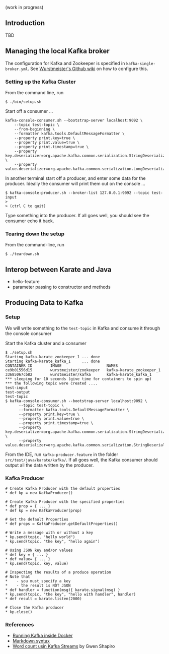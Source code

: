 (work in progress)

## Introduction

TBD

## Managing the local Kafka broker

The configuration for Kafka and Zookeeper is specified in `kafka-single-broker.yml`. See
[Wurstmeister's Github wiki](https://github.com/wurstmeister/kafka-docker) on how to configure this.

### Setting up the Kafka Cluster

From the command line, run 

```
$ ./bin/setup.sh
```

Start off a consumer ...

```
kafka-console-consumer.sh --bootstrap-server localhost:9092 \
    --topic test-topic \
    --from-beginning \
    --formatter kafka.tools.DefaultMessageFormatter \
    --property print.key=true \
    --property print.value=true \
    --property print.timestamp=true \
    --property key.deserializer=org.apache.kafka.common.serialization.StringDeserializer \
    --property value.deserializer=org.apache.kafka.common.serialization.LongDeserializer
```

In another terminal start off a producer, and enter some data for the producer. Ideally the consumer
will print them out on the console ... 
```
$ kafka-console-producer.sh --broker-list 127.0.0.1:9092 --topic test-input
>
> (ctrl C to quit)

```

Type something into the producer. If all goes well, you should see the consumer echo it back.

### Tearing down the setup

From the command-line, run

```
$ ./teardown.sh
```

## Interop between Karate and Java

- hello-feature
- parameter passing to constructor and methods

## Producing Data to Kafka
### Setup
We will write something to the `test-topic` in Kafka and consume it through the console consumer

Start the Kafka cluster and a consumer
```
$ ./setup.sh
Starting kafka-karate_zookeeper_1 ... done
Starting kafka-karate_kafka_1     ... done
CONTAINER ID        IMAGE                    NAMES
ce9b01556d15        wurstmeister/zookeeper   kafka-karate_zookeeper_1
33685067cb82        wurstmeister/kafka       kafka-karate_kafka_1
*** sleeping for 10 seconds (give time for containers to spin up)
*** the following topic were created ....
test-input
test-output
test-topic
$ kafka-console-consumer.sh --bootstrap-server localhost:9092 \
      --topic test-topic \
      --formatter kafka.tools.DefaultMessageFormatter \
      --property print.key=true \
      --property print.value=true \
      --property print.timestamp=true \
      --property key.deserializer=org.apache.kafka.common.serialization.StringDeserializer \
      --property value.deserializer=org.apache.kafka.common.serialization.StringDeserializer
```

From the IDE, run `kafka-producer.feature` in the folder `src/test/java/karate/kafka/`. If all goes well, the 
Kafka consumer should output all the data written by the producer.

### Kafka Producer

```
# Create Kafka Producer with the default properties
* def kp = new KafkaProducer()

# Create Kafka Producer with the specified properties
* def prop = { ... } 
* def kp = new KafkaProducer(prop)

# Get the default Properties
* def props = KafkaProducer.getDefaultProperties()

# Write a message with or without a key
* kp.send(topic, "hello world")
* kp.send(topic, "the key", "hello again")

# Using JSON key and/or values
* def key = { ... }
* def value= { ... }
* kp.send(topic, key, value)

# Inspecting the results of a produce operation
# Note that 
*    - you must specify a key
*    - the result is NOT JSON
* def handler = function(msg){ karate.signal(msg) }
* kp.send(topic, "the key", "hello with handler", handler)
* def result = karate.listen(2000)

# Close the Kafka producer
* kp.close()
```


### References

* [Running Kafka inside Docker](https://github.com/wurstmeister/kafka-docker)
* [Markdown syntax](https://github.com/adam-p/markdown-here/wiki/Markdown-Cheatsheet)
* [Word count usin Kafka Streams](https://github.com/gwenshap/kafka-streams-wordcount) by Gwen Shapiro



